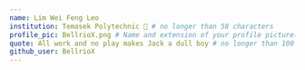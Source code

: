 ```yaml
---
name: Lim Wei Feng Leo
institution: Temasek Polytechnic 🚩 # no longer than 58 characters
profile_pic: BellrioX.png # Name and extension of your profile picture(ex. mona.png) The picture must be squared and 544px on width and height.
quote: All work and no play makes Jack a dull boy # no longer than 100 characters, avoid using quotes(") to guarantee the format remains the same.
github_user: BellrioX
---
```

